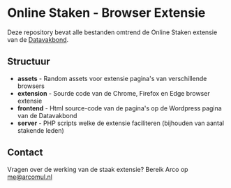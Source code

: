 # Online Staken - Browser Extensie

Deze repository bevat alle bestanden omtrend de Online Staken extensie van de
[Datavakbond](https://datavakbond.nl/?page_id=2437).

## Structuur

- **assets** - Random assets voor extensie pagina's van verschillende browsers
- **extension** - Sourde code van de Chrome, Firefox en Edge browser extensie
- **frontend** - Html source-code van de pagina's op de Wordpress pagina van de
  Datavakbond
- **server** - PHP scripts welke de extensie faciliteren (bijhouden van aantal
  stakende leden)

## Contact

Vragen over de werking van de staak extensie? Bereik Arco op me@arcomul.nl
